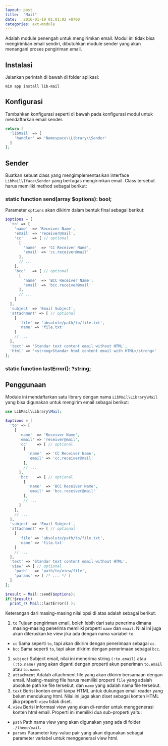 ```yaml
---
layout: post
title:  "Mail"
date:   2016-01-10 01:01:02 +0700
categories: ext-module
---
```


Adalah module penengah untuk mengirimkan email. Modul ini tidak bisa mengirimkan
email sendiri, dibutuhkan module sender yang akan menangani proses pengiriman
email.

## Instalasi

Jalankan perintah di bawah di folder aplikasi:

```
mim app install lib-mail
```

## Konfigurasi

Tambahkan konfigurasi seperti di bawah pada konfigurasi modul untuk mendaftarkan
email sender.

```php
return [
  'libMail' => [
    'handler' => 'Namespace\\Library\\Sender'
  ]
];
```

## Sender

Buatkan sebuat class yang mengimplementasikan interface `LibMail\Iface\Sender` yang
bertugas mengirimkan email. Class tersebut harus memiliki method sebagai berikut:

### static function send(array $options): bool;

Parameter `options` akan dikirim dalam bentuk final sebagai berikut:

```php
$options = [
  'to' => [
    'name'  => 'Receiver Name',
    'email' => 'receiver@mail',
    'cc'    => [ // optional
      [
        'name'  => 'CC Receiver Name',
        'email' => 'cc.receiver@mail'
      ],
      // ...
    ],
    'bcc'   => [ // optional
      [
        'name'  => 'BCC Receiver Name',
        'email' => 'bcc.receiver@mail'
      ],
      // ...
    ]
  ],
  'subject' => 'Email Subject',
  'attachment' => [ // optional
    [
      'file' => 'absolute/path/to/file.txt',
      'name' => 'file.txt'
    ]
    // ...
  ],
  'text' => 'Standar text content email without HTML',
  'html' => '<strong>Standar html content email with HTML</strong>'
];
```

### static function lastError(): ?string;

## Penggunaan

Module ini mendaftarkan satu library dengan nama `LibMail\Library\Mail` yang bisa
digunakan untuk mengirim email sebagai berikut:

```php
use LibMail\Library\Mail;

$options = [
  'to' => [
    [
      'name'  => 'Receiver Name',
      'email' => 'receiver@mail',
      'cc'    => [ // optional
        [
          'name'  => 'CC Receiver Name',
          'email' => 'cc.receiver@mail'
        ],
        // ...
      ],
      'bcc'   => [ // optional
        [
          'name'  => 'BCC Receiver Name',
          'email' => 'bcc.receiver@mail'
        ],
        // ...
      ]
    ],
    // ...
  ],
  'subject' => 'Email Subject',
  'attachment' => [ // optional
    [
      'file' => 'absolute/path/to/file.txt',
      'name' => 'file.txt'
    ]
    // ...
  ],
  'text' => 'Standar text content email without HTML',
  'view' => [ // optional
    'path'   => 'path/to/view/file',
    'params' => [ /* ... */ ]
  ]
];

$result = Mail::send($options);
if(!$result)
  print_r( Mail::lastError() );
```

Keterangan dari masing-masing nilai opsi di atas adalah sebagai berikut:

1. `to`  Tujuan pengiriman email, boleh lebih dari satu penerima dimana masing-masing
penerima memiliki properti `name` dan `email`. Nilai ini juga akan diteruskan ke view
jika ada dengan nama variabel `to`.
  - `cc`  Sama seperti `to`, tapi akan dikirim dengan penerimaan sebagai `cc`.
  - `bcc` Sama seperti `to`, tapi akan dikirim dengan penerimaan sebagai `bcc`.
1. `subject`  Subject email, nilai ini menerima string `(:to.email)` atau `(:to.name)` yang
akan diganti dengan properti akun peneriman `to.email` atau `to.name`.
1. `attachment`  Adalah attachment file yang akan dikirim bersamaan dengan email.
Masing-masing file harus memiliki properti `file` yang adalah absolute path ke file
tersebut, dan `name` yang adalah nama file tersebut.
1. `text`  Berisi konten email tanpa HTML untuk dukungan email reader yang belum mendukung
html. Nilai ini juga akan diset sebagai konten HTML jika properti `view` tidak diset.
1. `view`  Berisi informasi view yang akan di-render untuk menggenerasi konten html email.
Properti ini memiliki dua sub-properti yaitu:
  - `path` Path nama view yang akan digunakan yang ada di folder `./theme/mail`.
  - `params` Parameter key-value pair yang akan digunakan sebagai parameter variabel
  untuk menggenerasi view html.